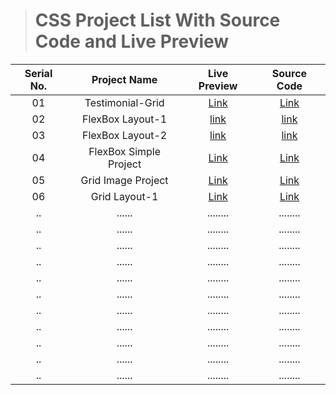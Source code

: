 > # CSS Project List With Source Code and Live Preview

| Serial No. |      Project Name      |                    Live Preview                     |                                            Source Code                                             |
| :--------: | :--------------------: | :-------------------------------------------------: | :------------------------------------------------------------------------------------------------: |
|     01     |    Testimonial-Grid    |  [Link](https://1-testimonial-basic.netlify.app/)   |          [Link](https://github.com/Mr-Anik1/HTML-CSS/tree/master/css/test/grid/project-2)          |
|     02     |    FlexBox Layout-1    |    [link](https://flexbox-layout-1.netlify.app/)    |        [link](https://github.com/Mr-Anik1/HTML-CSS/tree/master/css/test/flexBox/flexBox-1)         |
|     03     |    FlexBox Layout-2    |    [link](https://flexbox-layout-2.netlify.app/)    | [link](https://github.com/Mr-Anik1/HTML-CSS/tree/master/css/test/flexBox/Layout%20Design/structer) |
|     04     | FlexBox Simple Project | [Link](https://flexbox-simple-project.netlify.app/) |     [Link](https://github.com/Mr-Anik1/HTML-CSS/tree/master/css/test/flexBox/Layout%20Design)      |
|     05     |   Grid Image Project   |   [Link](https://grid-image-project.netlify.app/)   |      [Link](https://github.com/Mr-Anik1/HTML-CSS/tree/master/css/test/grid/project-1-imgSite)      |
|     06     |     Grid Layout-1      |  [Link](https://basic-grid-layout-1.netlify.app/)   |                                              [Link]()                                              |
|     ..     |         ......         |                      ........                       |                                              ........                                              |
|     ..     |         ......         |                      ........                       |                                              ........                                              |
|     ..     |         ......         |                      ........                       |                                              ........                                              |
|     ..     |         ......         |                      ........                       |                                              ........                                              |
|     ..     |         ......         |                      ........                       |                                              ........                                              |
|     ..     |         ......         |                      ........                       |                                              ........                                              |
|     ..     |         ......         |                      ........                       |                                              ........                                              |
|     ..     |         ......         |                      ........                       |                                              ........                                              |
|     ..     |         ......         |                      ........                       |                                              ........                                              |
|     ..     |         ......         |                      ........                       |                                              ........                                              |
|     ..     |         ......         |                      ........                       |                                              ........                                              |
